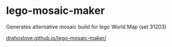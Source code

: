 # lego-mosaic-maker
Generates alternative mosaic build for lego World Map (set 31203)

[drahoslove.github.io/lego-mosaic-maker/](//drahoslove.github.io/lego-mosaic-maker/)
